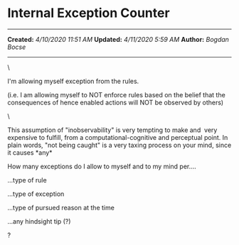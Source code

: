 Internal Exception Counter
==========================

  -------------- ----------------------
  **Created:**   *4/10/2020 11:51 AM*
  **Updated:**   *4/11/2020 5:59 AM*
  **Author:**    *Bogdan Bocse*
  -------------- ----------------------

\

I\'m allowing myself exception from the rules.

(i.e. I am allowing myself to NOT enforce rules based on the belief that
the consequences of hence enabled actions will NOT be observed by
others)

\

This assumption of \"inobservability\" is very tempting to make and 
very expensive to fulfill, from a computational-cognitive and perceptual
point. In plain words, \"not being caught\" is a very taxing process on
your mind, since it causes \*any\*

How many exceptions do I allow to myself and to my mind per\....

\...type of rule

\...type of exception

\...type of pursued reason at the time

\...any hindsight tip (?)

?

 
